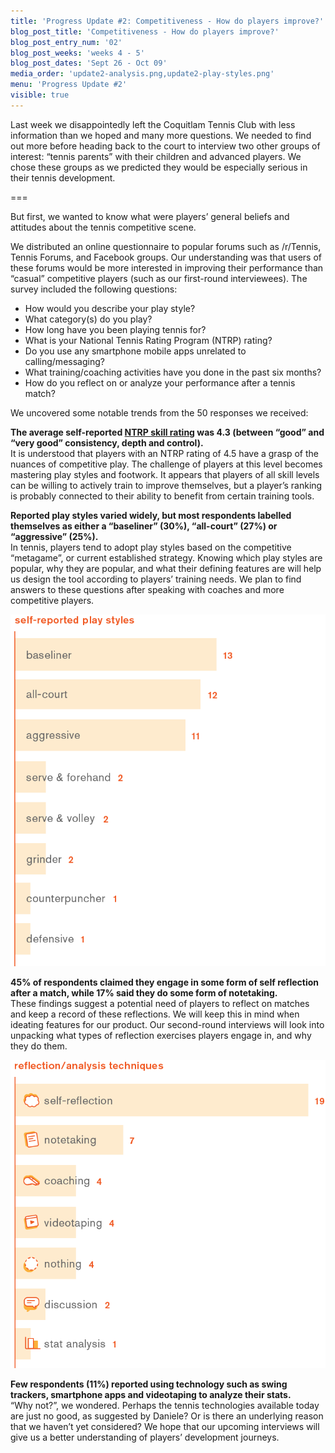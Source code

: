 ```yaml
---
title: 'Progress Update #2: Competitiveness - How do players improve?'
blog_post_title: 'Competitiveness - How do players improve?'
blog_post_entry_num: '02'
blog_post_weeks: 'weeks 4 - 5'
blog_post_dates: 'Sept 26 - Oct 09'
media_order: 'update2-analysis.png,update2-play-styles.png'
menu: 'Progress Update #2'
visible: true
---
```


Last week we disappointedly left the Coquitlam Tennis Club with less information than we hoped and many more questions. We needed to find out more before heading back to the court to interview two other groups of interest: “tennis parents” with their children and advanced players. We chose these groups as we predicted they would be especially serious in their tennis development.
  
===

But first, we wanted to know what were players’ general beliefs and attitudes about the tennis competitive scene.

We distributed an online questionnaire to popular forums such as /r/Tennis, Tennis Forums, and Facebook groups. Our understanding was that users of these forums would be more interested in improving their performance than “casual” competitive players (such as our first-round interviewees). The survey included the following questions:
* How would you describe your play style?
* What category(s) do you play?
* How long have you been playing tennis for?
* What is your National Tennis Rating Program (NTRP) rating?
* Do you use any smartphone mobile apps unrelated to calling/messaging?
* What training/coaching activities have you done in the past six months?
* How do you reflect on or analyze your performance after a tennis match?

We uncovered some notable trends from the 50 responses we received:

**The average self-reported [NTRP skill rating](http://assets.usta.com/assets/639/15/National%20tennis%20Rating%20Program.pdf) was 4.3 (between “good” and “very good” consistency, depth and control).**  
It is understood that players with an NTRP rating of 4.5 have a grasp of the nuances of competitive play. The challenge of players at this level becomes mastering play styles and footwork. It appears that players of all skill levels can be willing to actively train to improve themselves, but a player’s ranking is probably connected to their ability to benefit from certain training tools.

**Reported play styles varied widely, but most respondents labelled themselves as either a “baseliner” (30%), “all-court” (27%) or “aggressive” (25%).**  
In tennis, players tend to adopt play styles based on the competitive “metagame”, or current established strategy. Knowing which play styles are popular, why they are popular, and what their defining features are will help us design the tool according to players’ training needs. We plan to find answers to these questions after speaking with coaches and more competitive players.

![Respondent play styles tally.](update2-play-styles.png)

**45% of respondents claimed they engage in some form of self reflection after a match, while 17% said they do some form of notetaking.**  
These findings suggest a potential need of players to reflect on matches and keep a record of these reflections. We will keep this in mind when ideating features for our product. Our second-round interviews will look into unpacking what types of reflection exercises players engage in, and why they do them. 

![graph of total statistics of respondent reflection techniques](update2-analysis.png)

**Few respondents (11%) reported using technology such as swing trackers, smartphone apps and videotaping to analyze their stats.**  
“Why not?”, we wondered. Perhaps the tennis technologies available today are just no good, as suggested by Daniele? Or is there an underlying reason that we haven’t yet considered? We hope that our upcoming interviews will give us a better understanding of players’ development journeys.
